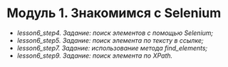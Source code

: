 # Модуль 1. Знакомимся с Selenium

- *lesson6_step4. Задание: поиск элементов с помощью Selenium;*
- *lesson6_step5. Задание: поиск элемента по тексту в ссылке;*
- *lesson6_step7. Задание: использование метода find_elements;*
- *lesson6_step9. Задание: поиск элемента по XPath.*
